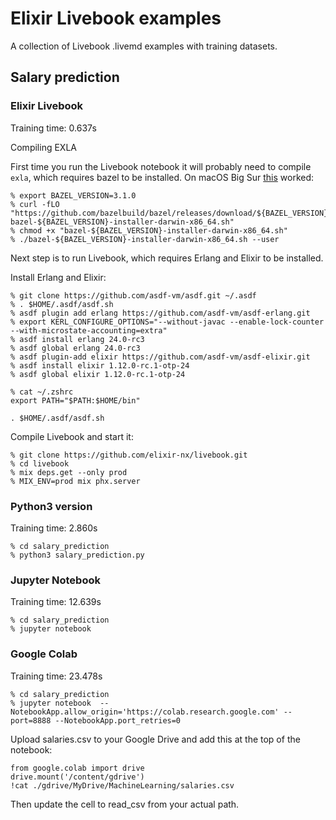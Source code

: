 # Elixir Livebook examples

A collection of Livebook .livemd examples with training datasets.

## Salary prediction

### Elixir Livebook

Training time: 0.637s

Compiling EXLA

First time you run the Livebook notebook it will probably need to compile `exla`, which requires bazel to be installed. On macOS Big Sur [this](https://docs.bazel.build/versions/master/install-os-x.html) worked:

```
% export BAZEL_VERSION=3.1.0
% curl -fLO "https://github.com/bazelbuild/bazel/releases/download/${BAZEL_VERSION}/$ bazel-${BAZEL_VERSION}-installer-darwin-x86_64.sh"
% chmod +x "bazel-${BAZEL_VERSION}-installer-darwin-x86_64.sh"
% ./bazel-${BAZEL_VERSION}-installer-darwin-x86_64.sh --user
```

Next step is to run Livebook, which requires Erlang and Elixir to be installed.

Install Erlang and Elixir:

```
% git clone https://github.com/asdf-vm/asdf.git ~/.asdf
% . $HOME/.asdf/asdf.sh
% asdf plugin add erlang https://github.com/asdf-vm/asdf-erlang.git
% export KERL_CONFIGURE_OPTIONS="--without-javac --enable-lock-counter --with-microstate-accounting=extra"
% asdf install erlang 24.0-rc3
% asdf global erlang 24.0-rc3
% asdf plugin-add elixir https://github.com/asdf-vm/asdf-elixir.git
% asdf install elixir 1.12.0-rc.1-otp-24
% asdf global elixir 1.12.0-rc.1-otp-24

% cat ~/.zshrc
export PATH="$PATH:$HOME/bin"

. $HOME/.asdf/asdf.sh
```

Compile Livebook and start it:

```
% git clone https://github.com/elixir-nx/livebook.git
% cd livebook
% mix deps.get --only prod
% MIX_ENV=prod mix phx.server
```

### Python3 version

Training time: 2.860s

```
% cd salary_prediction
% python3 salary_prediction.py
```

### Jupyter Notebook

Training time: 12.639s

```
% cd salary_prediction
% jupyter notebook
```

### Google Colab

Training time: 23.478s

```
% cd salary_prediction
% jupyter notebook  --NotebookApp.allow_origin='https://colab.research.google.com' --port=8888 --NotebookApp.port_retries=0
```

Upload salaries.csv to your Google Drive and add this at the top of the notebook:

```
from google.colab import drive
drive.mount('/content/gdrive')
!cat ./gdrive/MyDrive/MachineLearning/salaries.csv
```

Then update the cell to read_csv from your actual path.
